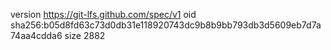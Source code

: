 version https://git-lfs.github.com/spec/v1
oid sha256:b05d8fd63c73d0db31e118920743dc9b8b9bb793db3d5609eb7d7a74aa4cdda6
size 2882
